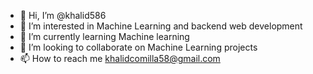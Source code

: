 - 👋 Hi, I’m @khalid586
- 👀 I’m interested in Machine Learning and backend web development
- 🌱 I’m currently learning Machine learning 
- 💞️ I’m looking to collaborate on Machine Learning projects
- 📫 How to reach me khalidcomilla58@gmail.com

<!---
khalid586/khalid586 is a ✨ special ✨ repository because its `README.md` (this file) appears on your GitHub profile.
You can click the Preview link to take a look at your changes.
--->
